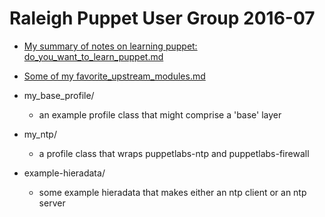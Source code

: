 # Raleigh Puppet User Group 2016-07
+ [My summary of notes on learning puppet: do_you_want_to_learn_puppet.md](do_you_want_to_learn_puppet.md)
+ [Some of my favorite_upstream_modules.md](favorite_upstream_modules.md)
+ my_base_profile/
  - an example profile class that might comprise a 'base' layer

+ my_ntp/
  - a profile class that wraps puppetlabs-ntp and puppetlabs-firewall

+ example-hieradata/
  - some example hieradata that makes either an ntp client or an ntp server
